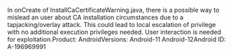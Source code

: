 In onCreate of InstallCaCertificateWarning.java, there is a possible way to mislead an user about CA installation circumstances due to a tapjacking/overlay attack. This could lead to local escalation of privilege with no additional execution privileges needed. User interaction is needed for exploitation.Product: AndroidVersions: Android-11 Android-12Android ID: A-196969991